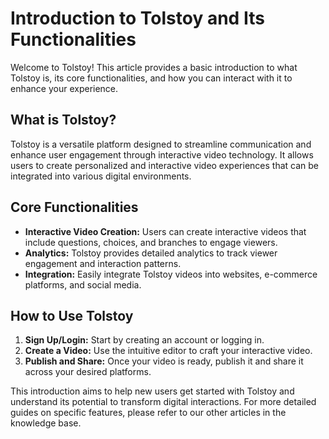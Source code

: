 # Introduction to Tolstoy and Its Functionalities

Welcome to Tolstoy! This article provides a basic introduction to what Tolstoy is, its core functionalities, and how you can interact with it to enhance your experience.

## What is Tolstoy?
Tolstoy is a versatile platform designed to streamline communication and enhance user engagement through interactive video technology. It allows users to create personalized and interactive video experiences that can be integrated into various digital environments.

## Core Functionalities
- **Interactive Video Creation:** Users can create interactive videos that include questions, choices, and branches to engage viewers.
- **Analytics:** Tolstoy provides detailed analytics to track viewer engagement and interaction patterns.
- **Integration:** Easily integrate Tolstoy videos into websites, e-commerce platforms, and social media.

## How to Use Tolstoy
1. **Sign Up/Login:** Start by creating an account or logging in.
2. **Create a Video:** Use the intuitive editor to craft your interactive video.
3. **Publish and Share:** Once your video is ready, publish it and share it across your desired platforms.

This introduction aims to help new users get started with Tolstoy and understand its potential to transform digital interactions. For more detailed guides on specific features, please refer to our other articles in the knowledge base.
